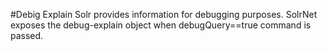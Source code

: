 #Debig Explain
Solr provides information for debugging purposes. SolrNet exposes the debug-explain object when debugQuery==true command is passed.